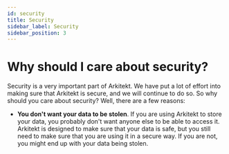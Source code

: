 ```yaml
---
id: security
title: Security
sidebar_label: Security
sidebar_position: 3
---
```


# Why should I care about security?

Security is a very important part of Arkitekt. We have put a lot of effort into making sure that Arkitekt is secure, and we will continue to do so. So why should you care about security? Well, there are a few reasons:

- **You don't want your data to be stolen**. If you are using Arkitekt to store your data, you probably don't want anyone else to be able to access it. Arkitekt is designed to make sure that your data is safe, but you still need to make sure that you are using it in a secure way. If you are not, you might end up with your data being stolen.
